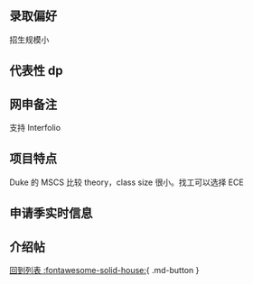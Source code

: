 ## 录取偏好

招生规模小

## 代表性 dp

## 网申备注

支持 Interfolio

## 项目特点

Duke 的 MSCS 比较 theory，class size 很小。找工可以选择 ECE

## 申请季实时信息

## 介绍帖

[回到列表 :fontawesome-solid-house:](选校梯度.md){ .md-button }
